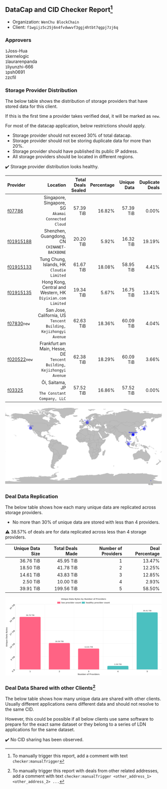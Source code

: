 ## DataCap and CID Checker Report[^1]
 - Organization: `WenChu BlockChain`
 - Client: `f1wgijz5c25j6n4fvdwwvf3ggj4htbt7qgpj7zj6q`
### Approvers
`1`Joss-Hua<br/>`1`kernelogic<br/>`1`laurarenpanda<br/>`1`liyunzhi-666<br/>`1`psh0691<br/>`2`zcfil

### Storage Provider Distribution
The below table shows the distribution of storage providers that have stored data for this client.

If this is the first time a provider takes verified deal, it will be marked as `new`.

For most of the datacap application, below restrictions should apply.
 - Storage provider should not exceed 30% of total datacap.
 - Storage provider should not be storing duplicate data for more than 20%.
 - Storage provider should have published its public IP address.
 - All storage providers should be located in different regions.

✔️ Storage provider distribution looks healthy.

| Provider                                                |                                                                Location | Total Deals Sealed | Percentage | Unique Data | Duplicate Deals |
| :------------------------------------------------------ | ----------------------------------------------------------------------: | -----------------: | ---------: | ----------: | --------------: |
| [f07786](https://filfox.info/en/address/f07786)         |                   Singapore, Singapore, SG<br/>`Akamai Connected Cloud` |          57.39 TiB |     16.82% |   57.39 TiB |           0.00% |
| [f01915188](https://filfox.info/en/address/f01915188)   |                         Shenzhen, Guangdong, CN<br/>`CHINANET-BACKBONE` |          20.20 TiB |      5.92% |   16.32 TiB |          19.19% |
| [f01915133](https://filfox.info/en/address/f01915133)   |                           Tung Chung, Islands, HK<br/>`Cloudie Limited` |          61.67 TiB |     18.08% |   58.95 TiB |           4.41% |
| [f01915135](https://filfox.info/en/address/f01915135)   |           Hong Kong, Central and Western, HK<br/>`Diyixian.com Limited` |          19.34 TiB |      5.67% |   16.75 TiB |          13.41% |
| [f07830](https://filfox.info/en/address/f07830)`new`    |     San Jose, California, US<br/>`Tencent Building, Kejizhongyi Avenue` |          62.63 TiB |     18.36% |   60.09 TiB |           4.04% |
| [f020522](https://filfox.info/en/address/f020522)`new`  | Frankfurt am Main, Hesse, DE<br/>`Tencent Building, Kejizhongyi Avenue` |          62.38 TiB |     18.29% |   60.09 TiB |           3.66% |
| [f03325](https://filfox.info/en/address/f03325)         |                         Ōi, Saitama, JP<br/>`The Constant Company, LLC` |          57.52 TiB |     16.86% |   57.52 TiB |           0.00% |

<img src="https://raw.githubusercontent.com/data-preservation-programs/filplus-checker-assets/main/filecoin-project/filecoin-plus-large-datasets/issues/1213/1683249902300.png"/>

### Deal Data Replication
The below table shows how each many unique data are replicated across storage providers.

- No more than 30% of unique data are stored with less than 4 providers.

⚠️ 38.57% of deals are for data replicated across less than 4 storage providers.

| Unique Data Size | Total Deals Made | Number of Providers | Deal Percentage |
| ---------------: | ---------------: | ------------------: | --------------: |
|        36.76 TiB |        45.95 TiB |                   1 |          13.47% |
|        18.50 TiB |        41.78 TiB |                   2 |          12.25% |
|        14.61 TiB |        43.83 TiB |                   3 |          12.85% |
|         2.50 TiB |        10.00 TiB |                   4 |           2.93% |
|        39.91 TiB |       199.56 TiB |                   5 |          58.50% |

<img src="https://raw.githubusercontent.com/data-preservation-programs/filplus-checker-assets/main/filecoin-project/filecoin-plus-large-datasets/issues/1213/1683249903019.png"/>

### Deal Data Shared with other Clients[^3]
The below table shows how many unique data are shared with other clients.
Usually different applications owns different data and should not resolve to the same CID.

However, this could be possible if all below clients use same software to prepare for the exact same dataset or they belong to a series of LDN applications for the same dataset.

✔️ No CID sharing has been observed.

[^1]: To manually trigger this report, add a comment with text `checker:manualTrigger`

[^2]: Deals from those addresses are combined into this report as they are specified with `checker:manualTrigger`

[^3]: To manually trigger this report with deals from other related addresses, add a comment with text `checker:manualTrigger <other_address_1> <other_address_2> ...`
